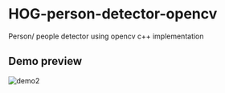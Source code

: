 # HOG-person-detector-opencv
Person/ people detector using opencv c++ implementation 

## Demo preview

![demo2](https://cloud.githubusercontent.com/assets/26468136/24200243/d8c6aad8-0e9f-11e7-8716-a78bb21da7ae.gif)
